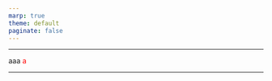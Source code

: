 ```yaml
---
marp: true
theme: default
paginate: false
---
```

<style>
    h1{
        position: absolute;
        left: 50px; top: 50px; bottom:50px;
    }
</style>

---
<style scoped>
  section {
    font-size: 400%;
  }
</style>

aaa
<span style="color:red">a<span>

---
